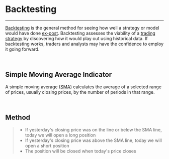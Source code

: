 # Backtesting
____________

[Backtesting](https://www.investopedia.com/terms/b/backtesting.asp) is the general method for seeing how well a strategy or model would have done [ex-post](https://www.investopedia.com/terms/e/expost.asp). 
Backtesting assesses the viability of a [trading strategy](https://www.investopedia.com/terms/t/trading-strategy.asp) by discovering how it would play out using historical data. 
If backtesting works, traders and analysts may have the confidence to employ it going forward.

<br>

## Simple Moving Average Indicator
A simple moving average ([SMA](https://www.investopedia.com/terms/s/sma.asp)) calculates the average of a selected range of prices, usually closing prices, by the number of periods in that range.

<br>

## Method
>* If yesterday's closing price was on the line or below the SMA line, today we will open a long position
>* If yesterday's closing price was above the SMA line, today we will open a short position
>* The position will be closed when today's price closes
